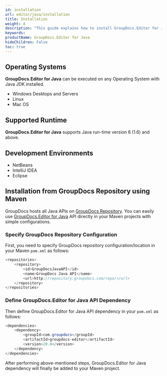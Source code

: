 ```yaml
---
id: installation
url: editor/java/installation
title: Installation
weight: 4
description: "This guide explains how to install GroupDocs.Editor for Java to your environment"
keywords: 
productName: GroupDocs.Editor for Java
hideChildren: False
toc: true
---
```

## Operating Systems

**GroupDocs.**Editor** for Java** can be executed on any Operating System with Java JDK installed.

* Windows Desktops and Servers
* Linux
* Mac OS

## Supported Runtime

**GroupDocs.Editor for Java** supports Java run-time version 6 (1.6) and above.

## Development Environments

* NetBeans
* IntelliJ IDEA
* Eclipse

## Installation from GroupDocs Repository using Maven

GroupDocs hosts all Java APIs on [GroupDocs Repository](https://repository.groupdocs.com/webapp/#/artifacts/browse/tree/General/repo). You can easily use [GroupDocs.Editor for Java](https://repository.groupdocs.com/webapp/#/artifacts/browse/tree/General/repo/com/groupdocs/groupdocs-editor) API directly in your Maven projects with simple configurations.

### Specify GroupDocs Repository Configuration

First, you need to specify GroupDocs repository configuration/location in your Maven `pom.xml` as follows:

```java
<repositories>
	<repository>
		<id>GroupDocsJavaAPI</id>
		<name>GroupDocs Java API</name>
		<url>http://repository.groupdocs.com/repo/</url>
	</repository>
</repositories>
```

### Define GroupDocs.Editor for Java API Dependency

Then define GroupDocs.Editor for Java API dependency in your `pom.xml` as follows:

```java
<dependencies>
    <dependency>
        <groupId>com.groupdocs</groupId>
        <artifactId>groupdocs-editor</artifactId>
        <version>20.8</version>
    </dependency>
</dependencies>
```

After performing above-mentioned steps, GroupDocs.Editor for Java dependency will finally be added to your Maven project.
